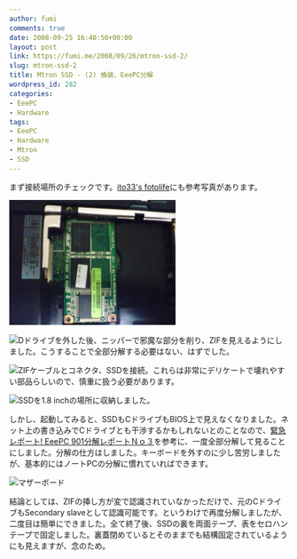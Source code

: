 ```yaml
---
author: fumi
comments: true
date: 2008-09-25 16:40:50+00:00
layout: post
link: https://fumi.me/2008/09/26/mtron-ssd-2/
slug: mtron-ssd-2
title: Mtron SSD - (2) 換装、EeePC分解
wordpress_id: 282
categories:
- EeePC
- Hardware
tags:
- EeePC
- Hardware
- Mtron
- SSD
---
```


まず接続場所のチェックです。[ito33's fotolife](http://f.hatena.ne.jp/ito33/)にも参考写真があります。

![裏蓋内のDドライブです。](/images/2008-09-25-mtron-ssd-2/sn3e0366-300x225.jpg)

![Dドライブを外した後、ニッパーで邪魔な部分を削り、ZIFを見えるようにしました。こうすることで全部分解する必要はない、はずでした。](http://fumi.me/wp-content/uploads/2008/09/sn3e0368-300x225.jpg)

![ZIFケーブルとコネクタ、SSDを接続。これらは非常にデリケートで壊れやすい部品らしいので、慎重に扱う必要があります。](http://fumi.me/wp-content/uploads/2008/09/sn3e0373-300x225.jpg)

![SSDを1.8 inchの場所に収納しました。](http://fumi.me/wp-content/uploads/2008/09/sn3e0372-300x225.jpg)

しかし、起動してみると、SSDもCドライブもBIOS上で見えなくなりました。ネット上の書き込みでCドライブとも干渉するかもしれないとのことなので、[緊急レポート! EeePC 901分解レポートＮｏ３](http://eeepc.dnki.co.jp/?eid=810033)を参考に、一度全部分解して見ることにしました。分解の仕方はしました。キーボードを外すのに少し苦労しましたが、基本的にはノートPCの分解に慣れていればできます。

![マザーボード](http://fumi.me/wp-content/uploads/2008/09/sn3e03711-300x225.jpg)

結論としては、ZIFの挿し方が変で認識されていなかっただけで、元のCドライブもSecondary slaveとして認識可能です。というわけで再度分解しましたが、二度目は簡単にできました。全て終了後、SSDの裏を両面テープ、表をセロハンテープで固定しました。裏蓋閉めているとそのままでも結構固定されているようにも見えますが、念のため。
